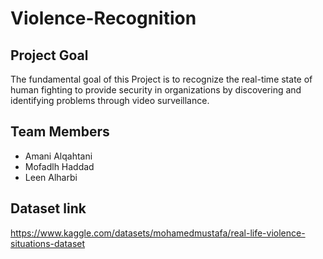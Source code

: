 # Violence-Recognition

## Project Goal
The fundamental goal of this Project is to recognize the real-time state of human fighting to provide security in organizations by discovering and identifying problems through video surveillance.

## Team Members 
- Amani Alqahtani 
- Mofadlh Haddad
- Leen Alharbi


## Dataset link
https://www.kaggle.com/datasets/mohamedmustafa/real-life-violence-situations-dataset








